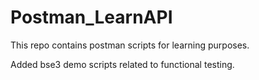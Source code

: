 # Postman_LearnAPI
This repo contains postman scripts for learning purposes.

Added bse3 demo scripts related to functional testing.
